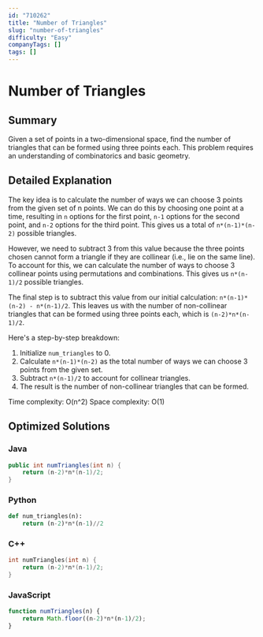 ```yaml
---
id: "710262"
title: "Number of Triangles"
slug: "number-of-triangles"
difficulty: "Easy"
companyTags: []
tags: []
---
```


**Number of Triangles**
=====================

## Summary
Given a set of points in a two-dimensional space, find the number of triangles that can be formed using three points each. This problem requires an understanding of combinatorics and basic geometry.

## Detailed Explanation
The key idea is to calculate the number of ways we can choose 3 points from the given set of n points. We can do this by choosing one point at a time, resulting in `n` options for the first point, `n-1` options for the second point, and `n-2` options for the third point. This gives us a total of `n*(n-1)*(n-2)` possible triangles.

However, we need to subtract 3 from this value because the three points chosen cannot form a triangle if they are collinear (i.e., lie on the same line). To account for this, we can calculate the number of ways to choose 3 collinear points using permutations and combinations. This gives us `n*(n-1)/2` possible triangles.

The final step is to subtract this value from our initial calculation: `n*(n-1)*(n-2) - n*(n-1)/2`. This leaves us with the number of non-collinear triangles that can be formed using three points each, which is `(n-2)*n*(n-1)/2`.

Here's a step-by-step breakdown:

1. Initialize `num_triangles` to 0.
2. Calculate `n*(n-1)*(n-2)` as the total number of ways we can choose 3 points from the given set.
3. Subtract `n*(n-1)/2` to account for collinear triangles.
4. The result is the number of non-collinear triangles that can be formed.

Time complexity: O(n^2)
Space complexity: O(1)

## Optimized Solutions

### Java
```java
public int numTriangles(int n) {
    return (n-2)*n*(n-1)/2;
}
```

### Python
```python
def num_triangles(n):
    return (n-2)*n*(n-1)//2
```

### C++
```cpp
int numTriangles(int n) {
    return (n-2)*n*(n-1)/2;
}
```

### JavaScript
```javascript
function numTriangles(n) {
    return Math.floor((n-2)*n*(n-1)/2);
}
```